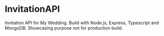 # InvitationAPI
Invitation API for My Wedding. Build with Node.js, Express, Typescript and MongoDB. Showcasing purpose not for production build.
